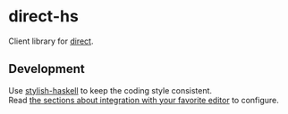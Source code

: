 # direct-hs

Client library for [direct](https://direct4b.com).

## Development

Use [stylish-haskell](https://github.com/jaspervdj/stylish-haskell) to keep the coding style consistent.  
Read [the sections about integration with your favorite editor](https://github.com/jaspervdj/stylish-haskell#vim-integration) to configure.
